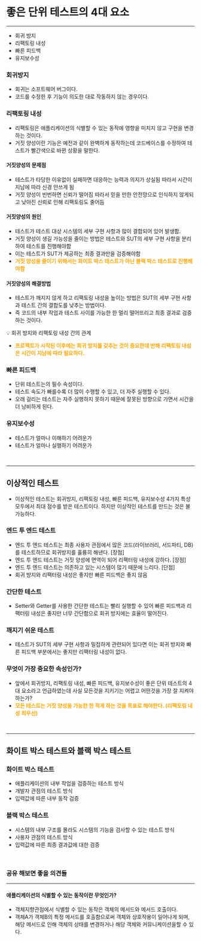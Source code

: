 # 좋은 단위 테스트의 4대 요소
<hr>

- 회귀 방지
- 리팩토링 내성
- 빠른 피드백
- 유지보수성

### 회귀방지
- 회귀는 소프트웨어 버그이다.
- 코드를 수정한 후 기능이 의도한 대로 작동하지 않는 경우이다.

### 리팩토링 내성
- 리팩토링은 애플리케이션의 식별할 수 있는 동작에 영향을 미치지 않고 구현을 변경하는 것이다.
- 거짓 양성이란 기능은 예전과 같이 완벽하게 동작하는데 코드베이스를 수정하여 테스트가 빨간색으로 바뀐 상황을 말한다.

#### 거짓양성의 문제점
- 테스트가 타당한 이유없이 실패하면 대응하는 능력과 의지가 상실됨 따라서 시간이 지남에 따라 신경 안쓰게 됨
- 거짓 양성이 빈번하면 신뢰가 떨어짐 따라서 믿을 만한 안전망으로 인식하지 않게되고 낮아진 신뢰로 인해 리팩토링도 줄어듬

#### 거짓양성의 원인
- 테스트가 테스트 대상 시스템의 세부 구현 사항과 많이 결합되어 있어 발생함.
- 거짓 양성이 생길 가능성을 줄이는 방법은 테스트와 SUT의 세부 구현 사항을 분리하여 테스트를 진행해야함
- 이는 테스트가 SUT가 제공하는 최종 결과만을 검증해야함
- <b style="color: orange"> 거짓 양성을 줄이기 위해서는 화이트 박스 테스트가 아닌 블랙 박스 테스트로 진행해야함 </b>

#### 거짓양성의 해결방법
- 테스트가 깨지지 않게 하고 리팩토링 내성을 높이는 방법은 SUT의 세부 구현 사항과 테스트 간의 결합도를 낮추는 방법이다.
- 즉 코드의 내부 작업과 테스트 사이를 가능한 한 멀리 떨어뜨리고 최종 결과로 검증하는 것이다.

💡 회귀 방지와 리팩토링 내성 간의 관계
- <b style="color: orange"> 프로젝트가 시작된 이후에는 회귀 방지를 갖추는 것이 중요한데 반해 리팩토링 내성은 시간이 지남에 따라 필요하다. </b>

### 빠른 피드백
- 단위 테스트는의 필수 속성이다.
- 테스트 속도가 빠를수록 더 많이 수행할 수 있고, 더 자주 실행할 수 있다.
- 오래 걸리는 테스트는 자주 실행하지 못하기 때문에 잘못된 방향으로 가면서 시간을 더 낭비하게 된다.

### 유지보수성
- 테스트가 얼마나 이해하기 어려운가
- 테스트가 얼마나 실행하기 어려운가

<br>
<hr>

## 이상적인 테스트

- 이상적인 테스트는 회귀방지, 리팩토링 내성, 빠른 피드백, 유지보수성 4가지 특성 모두에서 최대 점수를 받은 테스트이다.
하지만 이상적인 테스트를 만드는 것은 불가능하다.

### 엔드 투 엔드 테스트
- 엔드 투 엔드 테스트는 최종 사용자 관점에서 많은 코드(라이브러리, 서드파티, DB)를 테스트하므로 회귀방지를 휼륭히 해낸다. [장점]
- 엔드 투 엔드 테스트는 거짓 양성에 면역이 되어 리팩터링 내성에 강하다. [장점]
- 엔드 투 엔드 테스트는 의존하고 있는 시스템이 많기 때문에 느리다. [단점]
- 회귀 방지와 리팩터링 내성은 좋지만 빠른 피드백은 좋지 않음

### 간단한 테스트
- Setter와 Getter를 사용한 간단한 테스트는 빨리 실행할 수 있어 빠른 피드백과 리팩터링 내성은 좋지만 너무 간단함으로 회귀 방지에는 효율이 떨어진다.

### 깨지기 쉬운 테스트
- 테스트가 SUT의 세부 구현 사항과 밀접하게 관련되어 있다면 이는 회귀 방지와 빠른 피드백 부분에서는 좋지만 리팩터링 내성이 없다.

### 무엇이 가장 중요한 속성인가?
- 앞에서 회귀방지, 리팩토링 내성, 빠른 피드백, 유지보수성이 좋은 단위 테스트의 4대 요소라고 언급하였는데 사실 모든것을 지키기는 어렵고 어떤것을 가장 잘 지켜야 하는가?
- <b style="color: orange"> 모든 테스트는 거짓 양성을 가능한 한 적게 하는 것을 목표로 해야한다. (리팩토링 내성 최우선) </b>

<br>
<hr>

## 화이트 박스 테스트와 블랙 박스 테스트

### 화이트 박스 테스트
- 애플리케이션의 내부 작업을 검증하는 테스트 방식
- 개발자 관점의 테스트 방식
- 입력값에 따른 내부 동작 검증

### 블랙 박스 테스트
- 시스템의 내부 구조를 몰라도 시스템의 기능을 검사할 수 있는 테스트 방식
- 사용자 관점의 테스트 방식
- 입력값에 따른 최종 결과값에 대한 검증

<br>

### 공유 해보면 좋을 의견들
<hr>

#### 애플리케이션의 식별할 수 있는 동작이란 무엇인가?
- 객체지향관점에서 식별할 수 있는 동작은 객체의 메서드와 메서드 호출이다.
- 객체A가 객체B의 특정 메서드를 호출함으로써 객체와 상호작용이 일어나게 되며, 해당 메서드로 인해 객체의 상태를 변경하거나 해당 객체와 커뮤니케이션을할 수 있다. 